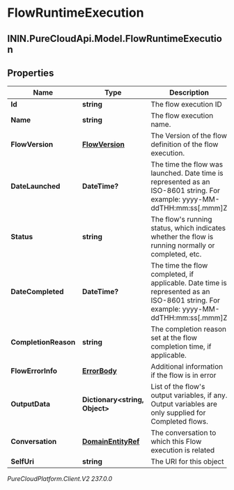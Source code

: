 # FlowRuntimeExecution

## ININ.PureCloudApi.Model.FlowRuntimeExecution

## Properties

|Name | Type | Description | Notes|
|------------ | ------------- | ------------- | -------------|
| **Id** | **string** | The flow execution ID | [optional] |
| **Name** | **string** | The flow execution name. | [optional] |
| **FlowVersion** | [**FlowVersion**](FlowVersion) | The Version of the flow definition of the flow execution. | |
| **DateLaunched** | **DateTime?** | The time the flow was launched. Date time is represented as an ISO-8601 string. For example: yyyy-MM-ddTHH:mm:ss[.mmm]Z | |
| **Status** | **string** | The flow&#39;s running status, which indicates whether the flow is running normally or completed, etc. | |
| **DateCompleted** | **DateTime?** | The time the flow completed, if applicable. Date time is represented as an ISO-8601 string. For example: yyyy-MM-ddTHH:mm:ss[.mmm]Z | [optional] |
| **CompletionReason** | **string** | The completion reason set at the flow completion time, if applicable. | [optional] |
| **FlowErrorInfo** | [**ErrorBody**](ErrorBody) | Additional information if the flow is in error | [optional] |
| **OutputData** | **Dictionary&lt;string, Object&gt;** | List of the flow&#39;s output variables, if any. Output variables are only supplied for Completed flows. | [optional] |
| **Conversation** | [**DomainEntityRef**](DomainEntityRef) | The conversation to which this Flow execution is related | [optional] |
| **SelfUri** | **string** | The URI for this object | [optional] |



_PureCloudPlatform.Client.V2 237.0.0_

